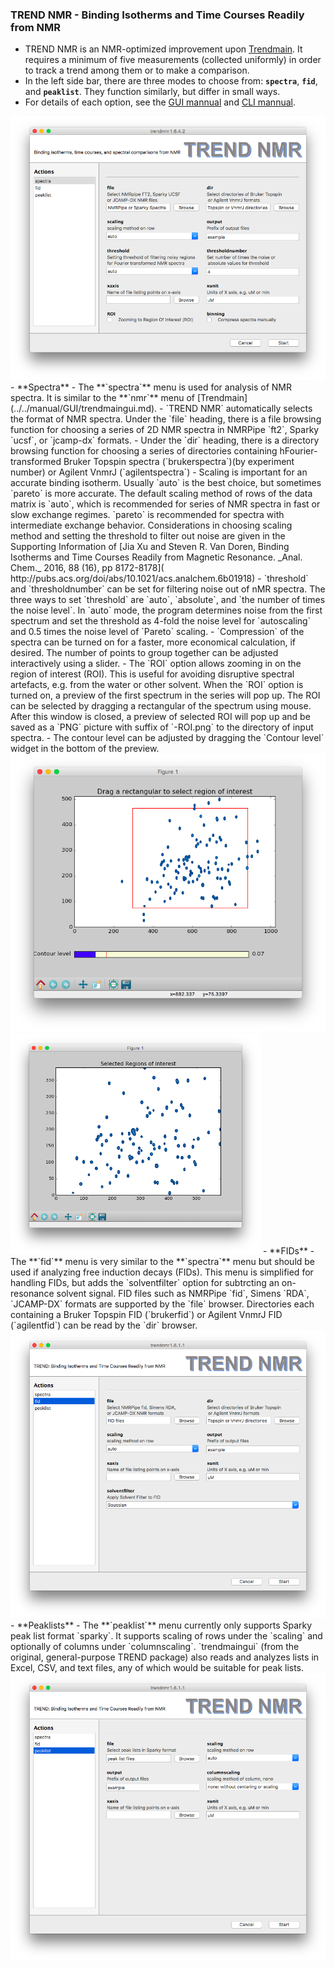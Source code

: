 ### TREND NMR - Binding Isotherms and Time Courses Readily from NMR  
- TREND NMR is an NMR-optimized improvement upon [Trendmain](../../manual/GUI/trendmaingui.md). 
It requires a minimum of five measurements (collected uniformly) in
order to track a trend among them or to make a comparison.  
- In the left side bar, there are three modes to choose from: **`spectra`**, 
**`fid`**, and **`peaklist`**. They function similarly, 
but differ in small ways. 
- For details of each option, see the [GUI mannual](../../manual/GUI/trendmaingui.md) 
and [CLI mannual]((../../manual/CLI/trendmain.md)).  
<img src="../png/trendmain/trendnmr_1.png" alt="trendnmr_spectra" width="600">  
- **Spectra**  
- The **`spectra`**  menu is used for analysis of NMR spectra. It is similar 
to the **`nmr`** menu of [Trendmain](../../manual/GUI/trendmaingui.md). 
- `TREND NMR` automatically selects the format of NMR spectra. Under the
  `file` heading, there is a file browsing function for choosing a
series of 2D NMR spectra in NMRPipe `ft2`, Sparky `ucsf`, or `jcamp-dx`
formats.  
- Under the `dir` heading, there is a directory browsing function for
  choosing a series of directories containing hFourier-transformed 
Bruker Topspin spectra (`brukerspectra`)(by experiment number) or 
Agilent VnmrJ (`agilentspectra`)   
- Scaling is important for an accurate binding isotherm. Usually `auto`
  is the best choice, but sometimes `pareto` is more accurate. The
default scaling method of rows of the data matrix is `auto`, which is
recommended for series of NMR spectra in fast or slow exchange regimes.
`pareto` is recommended for spectra with intermediate exchange behavior.
Considerations in choosing scaling method and setting the threshold to
filter out noise are given in the Supporting Information of [Jia Xu
and Steven R. Van Doren, Binding Isotherms and Time Courses Readily from
Magnetic Resonance. _Anal. Chem._ 2016, 88 (16), pp 8172-8178](
  http://pubs.acs.org/doi/abs/10.1021/acs.analchem.6b01918)  
- `threshold` and `thresholdnumber` can be set for filtering noise out
  of nMR spectra. The three ways to set `threshold` are `auto`,
`absolute`, and `the number of times the noise level`. In `auto` mode,
the program determines noise from the first spectrum and set the
threshold as 4-fold the noise level for `autoscaling` and 0.5 times the
noise level of `Pareto` scaling.  
- `Compression` of the spectra can be turned on for a faster, more
  economical calculation, if desired. The number of points to group
together can be adjusted interactively using a slider.  
- The `ROI` option allows zooming in on the region of interest (ROI).
  This is useful for avoiding disruptive spectral artefacts, e.g. from
the water or other solvent. 
When the `ROI` option is turned on, a preview of the first spectrum in the 
series will pop up. The ROI can be selected by dragging a rectangular of the spectrum using 
mouse. After this window is closed, a preview of selected ROI will pop up 
and be saved as a `PNG` picture with suffix of `-ROI.png` to the directory 
of input spectra.  
- The contour level can be adjusted by dragging the  
`Contour level` widget in the bottom of the preview. 
<img src="../png/trendmain/ROI_1.png" alt="trendnmr_ROI_1" width="600">  
<img src="../png/trendmain/ROI_2.png" alt="trendnmr_ROI_1" width="400">  
- **FIDs**  
- The **`fid`** menu is very similar to the **`spectra`** menu but 
should be used if analyzing free induction decays (FIDs). This menu is
simplified for handling FIDs, but adds the `solventfilter` option for
subtrcting an on-resonance solvent signal. FID files such as NMRPipe
`fid`, Simens `RDA`, 
`JCAMP-DX` formats are supported by the `file` browser. Directories each containing a Bruker Topspin FID (`brukerfid`) or 
Agilent VnmrJ FID (`agilentfid`) can be read by the `dir` browser.  
<img src="../png/trendmain/trendnmr_2.png" alt="trendnmr_fid" width="600"> 
- **Peaklists**  
- The **`peaklist`** menu currently only supports Sparky peak list format 
`sparky`. It supports scaling of rows under the `scaling` and optionally
of columns under `columnscaling`. `trendmaingui` (from the original,
general-purpose TREND package) also reads and analyzes lists in Excel,
CSV, and text files, any of which would be suitable for peak lists.  
<img src="../png/trendmain/trendnmr_3.png" alt="trendnmr_peaklist" width="600"> 


